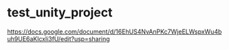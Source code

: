 # test_unity_project

https://docs.google.com/document/d/16EhUS4NvAnPKc7WjeELWspxWu4buh9UE6aKlcxli3fU/edit?usp=sharing
